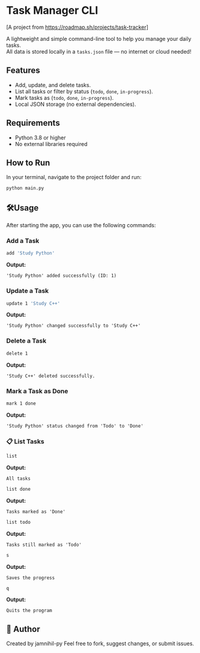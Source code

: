 # Task Manager CLI
[A project from https://roadmap.sh/projects/task-tracker]

A lightweight and simple command-line tool to help you manage your daily tasks.  
All data is stored locally in a `tasks.json` file — no internet or cloud needed!

## Features

- Add, update, and delete tasks.
- List all tasks or filter by status (`todo`, `done`, `in-progress`).
- Mark tasks as (`todo`, `done`, `in-progress`).
- Local JSON storage (no external dependencies).

## Requirements

- Python 3.8 or higher  
- No external libraries required

## How to Run

In your terminal, navigate to the project folder and run:

```bash
python main.py
```

## 🛠Usage

After starting the app, you can use the following commands:

### Add a Task

```bash
add 'Study Python'
```
**Output:**
```
'Study Python' added successfully (ID: 1)
```

### Update a Task

```bash
update 1 'Study C++'
```
**Output:**
```
'Study Python' changed successfully to 'Study C++'
```

### Delete a Task

```bash
delete 1
```
**Output:**
```
'Study C++' deleted successfully.
```

### Mark a Task as Done

```bash
mark 1 done
```
**Output:**
```
'Study Python' status changed from 'Todo' to 'Done'
```

### 📋 List Tasks

```bash
list
```
**Output:**
```
All tasks
```

```bash
list done
```
**Output:**
```
Tasks marked as 'Done'
```

```bash
list todo
```
**Output:**
```
Tasks still marked as 'Todo'
```

```bash
s
```
**Output:**
```
Saves the progress
```

```bash
q
```
**Output:**
```
Quits the program
```

## 👤 Author

Created by jamnihil-py
Feel free to fork, suggest changes, or submit issues.